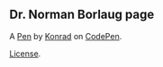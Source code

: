 Dr. Norman Borlaug page
-----------------------


A [Pen](https://codepen.io/Konrad96/pen/LQOJKp) by [Konrad](https://codepen.io/Konrad96) on [CodePen](https://codepen.io).

[License](https://codepen.io/Konrad96/pen/LQOJKp/license).